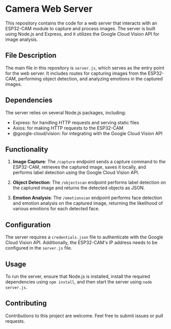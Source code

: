 # Camera Web Server

This repository contains the code for a web server that interacts with an ESP32-CAM module to capture and process images. The server is built using Node.js and Express, and it utilizes the Google Cloud Vision API for image analysis.

## File Description
The main file in this repository is `server.js`, which serves as the entry point for the web server. It includes routes for capturing images from the ESP32-CAM, performing object detection, and analyzing emotions in the captured images.

## Dependencies
The server relies on several Node.js packages, including:
- Express: for handling HTTP requests and serving static files
- Axios: for making HTTP requests to the ESP32-CAM
- @google-cloud/vision: for integrating with the Google Cloud Vision API

## Functionality
1. **Image Capture**: The `/capture` endpoint sends a capture command to the ESP32-CAM, retrieves the captured image, saves it locally, and performs label detection using the Google Cloud Vision API.

2. **Object Detection**: The `/objectscan` endpoint performs label detection on the captured image and returns the detected objects as JSON.

3. **Emotion Analysis**: The `/emotionscan` endpoint performs face detection and emotion analysis on the captured image, returning the likelihood of various emotions for each detected face.

## Configuration
The server requires a `credentials.json` file to authenticate with the Google Cloud Vision API. Additionally, the ESP32-CAM's IP address needs to be configured in the `server.js` file.

## Usage
To run the server, ensure that Node.js is installed, install the required dependencies using `npm install`, and then start the server using `node server.js`.

## Contributing
Contributions to this project are welcome. Feel free to submit issues or pull requests.
